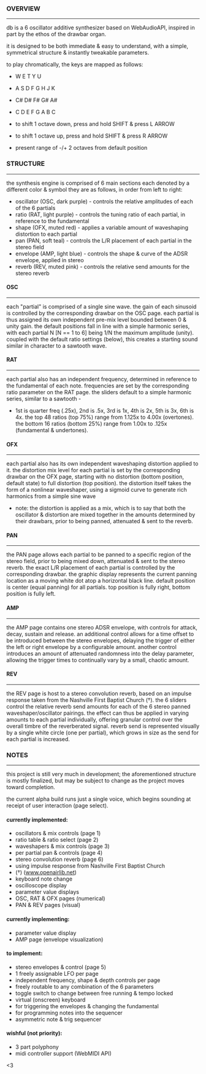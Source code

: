 ### OVERVIEW
----------------------------------------------------------------
db is a 6 oscillator additive synthesizer based on WebAudioAPI,
inspired in part by the ethos of the drawbar organ.

it is designed to be both immediate & easy to understand,
with a simple, symmetrical structure & instantly tweakable parameters.

to play chromatically, the keys are mapped as follows:
 *  W E   T Y U
 * A S D F G H J K

 *  C# D#   F# G# A#
 * C  D  E F  G  A  B C

 * to shift 1 octave down, press and hold SHIFT & press L ARROW
 * to shift 1 octave up, press and hold SHIFT & press R ARROW
  * present range of -/+ 2 octaves from default position


### STRUCTURE
----------------------------------------------------------------
the synthesis engine is comprised of 6 main sections
each denoted by a different color & symbol
they are as follows, in order from left to right:

 * oscillator (OSC, dark purple) - controls the relative amplitudes of each of the 6 partials
 * ratio      (RAT, light purple) - controls the tuning ratio of each partial, in reference to the fundamental
 * shape      (OFX, muted red) - applies a variable amount of waveshaping distortion to each partial
 * pan        (PAN, soft teal) - controls the L/R placement of each partial in the stereo field
 * envelope   (AMP, light blue) - controls the shape & curve of the ADSR envelope, applied in stereo
 * reverb     (REV, muted pink) - controls the relative send amounts for the stereo reverb

#### OSC
----------------------------------------------------
 each "partial" is comprised of a single sine wave.
 the gain of each sinusoid is controlled by the corresponding drawbar on the OSC page.
 each partial is thus assigned its own independent pre-mix level bounded between 0 & unity gain.
 the default positions fall in line with a simple harmonic series,
 with each partial N [N == 1 to 6] being 1/N the maximum amplitude (unity).
 coupled with the default ratio settings (below), this creates a starting sound
 similar in character to a sawtooth wave.

#### RAT
----------------------------------------------------
 each partial also has an independent frequency, determined in reference to the fundamental of each note.
 frequencies are set by the corresponding ratio parameter on the RAT page.
 the sliders default to a simple harmonic series, similar to a sawtooth -
  * 1st is quarter freq (.25x), 2nd is .5x, 3rd is 1x, 4th is 2x, 5th is 3x, 6th is 4x.
 the top 48 ratios (top 75%) range from 1.125x to 4.00x (overtones).
 the bottom 16 ratios (bottom 25%) range from 1.00x to .125x (fundamental & undertones).

#### OFX
----------------------------------------------------
 each partial also has its own independent waveshaping distortion applied to it.
 the distortion mix level for each partial is set by the corresponding drawbar on the OFX page, starting with no distortion (bottom position, default state) to full distortion (top position).
 the distortion itself takes the form of a nonlinear waveshaper, using a sigmoid curve to generate rich harmonics from a simple sine wave
  * note: the distortion is applied as a mix, which is to say that both the oscillator & distortion are mixed together in the amounts determined by their drawbars, prior to being panned, attenuated & sent to the reverb.

#### PAN
----------------------------------------------------
 the PAN page allows each partial to be panned to a specific region of the stereo field, prior to being mixed down, attenuated & sent to the stereo reverb.
 the exact L/R placement of each partial is controlled by the corresponding drawbar.
 the graphic display represents the current panning location as a moving white dot atop a horizontal black line.
 default position is center (equal panning) for all partials.
 top position is fully right, bottom position is fully left.

#### AMP
----------------------------------------------------
 the AMP page contains one stereo ADSR envelope, with controls for attack, decay, sustain and release.
 an additional control allows for a time offset to be introduced between the stereo envelopes, delaying the trigger of either the left or right envelope by a configurable amount.
 another control introduces an amount of attenuated randomness into the delay parameter, allowing the trigger times to continually vary by a small, chaotic amount.

#### REV
----------------------------------------------------
 the REV page is host to a stereo convolution reverb, based on an impulse response taken from the Nashville First Baptist Church (†).
 the 6 sliders control the relative reverb send amounts for each of the 6 stereo panned waveshaper/oscillator pairings.
 the effect can thus be applied in varying amounts to each partial individually, offering granular control over the overall timbre of the reverberated signal.
 reverb send is represented visually by a single white circle (one per partial), which grows in size as the send for each partial is increased.


### NOTES
----------------------------------------------------------------
this project is still very much in development; the aforementioned structure is mostly
finalized, but may be subject to change as the project moves toward completion.

the current alpha build runs just a single voice,
which begins sounding at receipt of user interaction (page select).

#### currently implemented:
 * oscillators & mix controls (page 1)
 * ratio table & ratio select (page 2)
 * waveshapers & mix controls (page 3)
 * per partial pan & controls (page 4)
 * stereo convolution reverb  (page 6)
  * using impulse response from Nashville First Baptist Church
  * (†) (www.openairlib.net)
  * keyboard note change
  * oscilloscope display
  * parameter value displays
   * OSC, RAT & OFX pages (numerical)
   * PAN & REV pages (visual)
#### currently implementing:
 * parameter value display
  * AMP page (envelope visualization)
#### to implement:
 * stereo envelopes & control (page 5)
 * 1 freely assignable LFO per page
  * independent frequency, shape & depth controls per page
  * freely routable to any combination of the 6 parameters
  * toggle switch to change between free running & tempo locked
  * virtual (onscreen) keyboard
   * for triggering the envelopes & changing the fundamental
   * for programming notes into the sequencer
  * asymmetric note & trig sequencer
#### wishful (not priority):
 * 3 part polyphony
 * midi controller support (WebMIDI API)

<3
